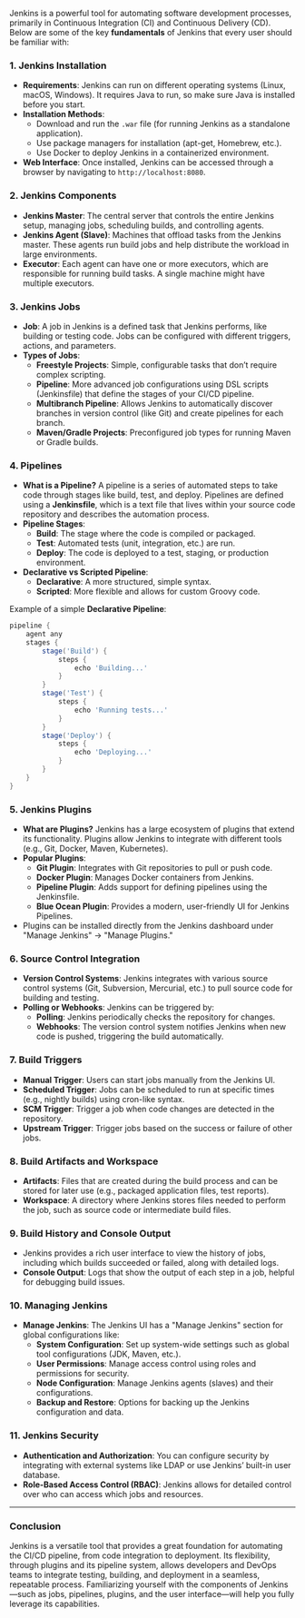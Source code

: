 Jenkins is a powerful tool for automating software development processes, primarily in Continuous Integration (CI) and Continuous Delivery (CD). Below are some of the key **fundamentals** of Jenkins that every user should be familiar with:

### 1. **Jenkins Installation**
   - **Requirements**: Jenkins can run on different operating systems (Linux, macOS, Windows). It requires Java to run, so make sure Java is installed before you start.
   - **Installation Methods**: 
     - Download and run the `.war` file (for running Jenkins as a standalone application).
     - Use package managers for installation (apt-get, Homebrew, etc.).
     - Use Docker to deploy Jenkins in a containerized environment.
   - **Web Interface**: Once installed, Jenkins can be accessed through a browser by navigating to `http://localhost:8080`.

### 2. **Jenkins Components**
   - **Jenkins Master**: The central server that controls the entire Jenkins setup, managing jobs, scheduling builds, and controlling agents.
   - **Jenkins Agent (Slave)**: Machines that offload tasks from the Jenkins master. These agents run build jobs and help distribute the workload in large environments.
   - **Executor**: Each agent can have one or more executors, which are responsible for running build tasks. A single machine might have multiple executors.

### 3. **Jenkins Jobs**
   - **Job**: A job in Jenkins is a defined task that Jenkins performs, like building or testing code. Jobs can be configured with different triggers, actions, and parameters.
   - **Types of Jobs**:
     - **Freestyle Projects**: Simple, configurable tasks that don’t require complex scripting.
     - **Pipeline**: More advanced job configurations using DSL scripts (Jenkinsfile) that define the stages of your CI/CD pipeline.
     - **Multibranch Pipeline**: Allows Jenkins to automatically discover branches in version control (like Git) and create pipelines for each branch.
     - **Maven/Gradle Projects**: Preconfigured job types for running Maven or Gradle builds.

### 4. **Pipelines**
   - **What is a Pipeline?** A pipeline is a series of automated steps to take code through stages like build, test, and deploy. Pipelines are defined using a **Jenkinsfile**, which is a text file that lives within your source code repository and describes the automation process.
   - **Pipeline Stages**: 
     - **Build**: The stage where the code is compiled or packaged.
     - **Test**: Automated tests (unit, integration, etc.) are run.
     - **Deploy**: The code is deployed to a test, staging, or production environment.
   - **Declarative vs Scripted Pipeline**: 
     - **Declarative**: A more structured, simple syntax.
     - **Scripted**: More flexible and allows for custom Groovy code.

   Example of a simple **Declarative Pipeline**:
   ```groovy
   pipeline {
       agent any
       stages {
           stage('Build') {
               steps {
                   echo 'Building...'
               }
           }
           stage('Test') {
               steps {
                   echo 'Running tests...'
               }
           }
           stage('Deploy') {
               steps {
                   echo 'Deploying...'
               }
           }
       }
   }
   ```

### 5. **Jenkins Plugins**
   - **What are Plugins?** Jenkins has a large ecosystem of plugins that extend its functionality. Plugins allow Jenkins to integrate with different tools (e.g., Git, Docker, Maven, Kubernetes).
   - **Popular Plugins**:
     - **Git Plugin**: Integrates with Git repositories to pull or push code.
     - **Docker Plugin**: Manages Docker containers from Jenkins.
     - **Pipeline Plugin**: Adds support for defining pipelines using the Jenkinsfile.
     - **Blue Ocean Plugin**: Provides a modern, user-friendly UI for Jenkins Pipelines.
   - Plugins can be installed directly from the Jenkins dashboard under "Manage Jenkins" → "Manage Plugins."

### 6. **Source Control Integration**
   - **Version Control Systems**: Jenkins integrates with various source control systems (Git, Subversion, Mercurial, etc.) to pull source code for building and testing.
   - **Polling or Webhooks**: Jenkins can be triggered by:
     - **Polling**: Jenkins periodically checks the repository for changes.
     - **Webhooks**: The version control system notifies Jenkins when new code is pushed, triggering the build automatically.

### 7. **Build Triggers**
   - **Manual Trigger**: Users can start jobs manually from the Jenkins UI.
   - **Scheduled Trigger**: Jobs can be scheduled to run at specific times (e.g., nightly builds) using cron-like syntax.
   - **SCM Trigger**: Trigger a job when code changes are detected in the repository.
   - **Upstream Trigger**: Trigger jobs based on the success or failure of other jobs.

### 8. **Build Artifacts and Workspace**
   - **Artifacts**: Files that are created during the build process and can be stored for later use (e.g., packaged application files, test reports).
   - **Workspace**: A directory where Jenkins stores files needed to perform the job, such as source code or intermediate build files.

### 9. **Build History and Console Output**
   - Jenkins provides a rich user interface to view the history of jobs, including which builds succeeded or failed, along with detailed logs.
   - **Console Output**: Logs that show the output of each step in a job, helpful for debugging build issues.

### 10. **Managing Jenkins**
   - **Manage Jenkins**: The Jenkins UI has a "Manage Jenkins" section for global configurations like:
     - **System Configuration**: Set up system-wide settings such as global tool configurations (JDK, Maven, etc.).
     - **User Permissions**: Manage access control using roles and permissions for security.
     - **Node Configuration**: Manage Jenkins agents (slaves) and their configurations.
     - **Backup and Restore**: Options for backing up the Jenkins configuration and data.

### 11. **Jenkins Security**
   - **Authentication and Authorization**: You can configure security by integrating with external systems like LDAP or use Jenkins’ built-in user database.
   - **Role-Based Access Control (RBAC)**: Jenkins allows for detailed control over who can access which jobs and resources.

---

### Conclusion
Jenkins is a versatile tool that provides a great foundation for automating the CI/CD pipeline, from code integration to deployment. Its flexibility, through plugins and its pipeline system, allows developers and DevOps teams to integrate testing, building, and deployment in a seamless, repeatable process. Familiarizing yourself with the components of Jenkins—such as jobs, pipelines, plugins, and the user interface—will help you fully leverage its capabilities.

